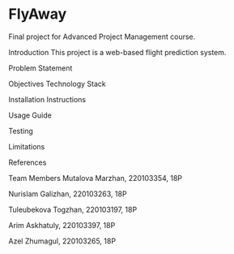 # FlyAway
Final project for Advanced Project Management course.

Introduction
This project is a web-based flight prediction system.

Problem Statement

Objectives 
Technology Stack

Installation Instructions

Usage Guide

Testing

Limitations

References

Team Members
Mutalova Marzhan, 220103354, 18P

Nurislam Galizhan, 220103263, 18P

Tuleubekova Togzhan, 220103197, 18P

Arim Askhatuly, 220103397, 18P

Azel Zhumagul, 220103265, 18P
